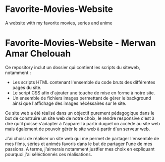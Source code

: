 # Favorite-Movies-Website
A website with my favorite movies, series and anime
# Favorite-Movies-Website - Merwan Amar Chelouah


Ce repository inclut un dossier qui contient les scripts du siteweb, notamment :
- Les scripts HTML contenant l'ensemble du code bruts des différentes pages du site.
- Le script CSS afin d'ajouter une touche de mise en forme à notre site.
- Un ensemble de fichiers images permettant de gérer le background ainsi que l'affichage des images nécéssaires sur le site.

Ce site web a été réalisé dans un objectif purement pédagogique dans le but de construire un site web de notre choix, le rendre responsive c'est à dire qu'il puisse s'adapter à l'appareil à partir duquel on accède au site web mais également de pouvoir gérér le site web à partir d'un serveur web.

J'ai choisi de réaliser un site web qui me permet de partager l'ensemble de mes films, séries et animés favoris dans le but de partager l'une de mes passions.
A terme, j'aimerais notamment justfier mes choix en expliquant pourquoi j'ai séléctionnés ces réalisations.


